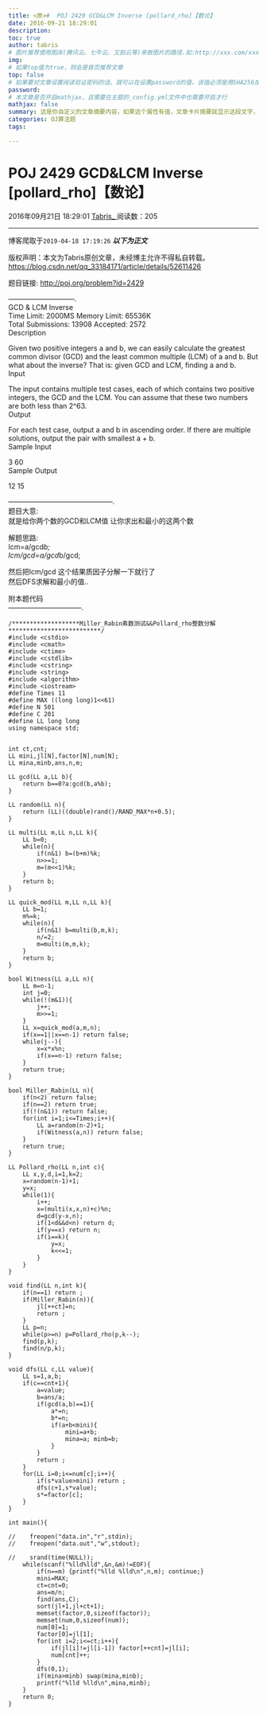 ```yaml
---
title: <原>#  POJ 2429 GCD&LCM Inverse [pollard_rho]【数论】
date: 2016-09-21 18:29:01
description:
toc: true
author: tabris
# 图片推荐使用图床(腾讯云、七牛云、又拍云等)来做图片的路径.如:http://xxx.com/xxx.jpg
img: 
# 如果top值为true，则会是首页推荐文章
top: false
# 如果要对文章设置阅读验证密码的话，就可以在设置password的值，该值必须是用SHA256加密后的密码，防止被他人识破
password: 
# 本文章是否开启mathjax，且需要在主题的_config.yml文件中也需要开启才行
mathjax: false
summary: 这是你自定义的文章摘要内容，如果这个属性有值，文章卡片摘要就显示这段文字，否则程序会自动截取文章的部分内容作为摘要
categories: OJ算法题
tags:

---
```





#  POJ 2429 GCD&LCM Inverse [pollard_rho]【数论】

2016年09月21日 18:29:01  [ Tabris_ ](https://me.csdn.net/qq_33184171) 阅读数：205


--- 
 博客爬取于`2019-04-18 17:19:26`
***以下为正文***

版权声明：本文为Tabris原创文章，未经博主允许不得私自转载。
https://blog.csdn.net/qq_33184171/article/details/52611426

题目链接: [ http://poj.org/problem?id=2429 ](http://poj.org/problem?id=2429)

—————————–.  
GCD & LCM Inverse  
Time Limit: 2000MS Memory Limit: 65536K  
Total Submissions: 13908 Accepted: 2572  
Description

Given two positive integers a and b, we can easily calculate the greatest
common divisor (GCD) and the least common multiple (LCM) of a and b. But what
about the inverse? That is: given GCD and LCM, finding a and b.  
Input

The input contains multiple test cases, each of which contains two positive
integers, the GCD and the LCM. You can assume that these two numbers are both
less than 2^63.  
Output

For each test case, output a and b in ascending order. If there are multiple
solutions, output the pair with smallest a + b.  
Sample Input

3 60  
Sample Output

12 15

———————————————.  
题目大意:  
就是给你两个数的GCD和LCM值 让你求出和最小的这两个数

解题思路:  
lcm=a/gcd*b;  
lcm/gcd=a/gcd*b/gcd;

然后把lcm/gcd 这个结果质因子分解一下就行了  
然后DFS求解和最小的值..

附本题代码  
——————————–.

    
    
    /*******************Miller_Rabin素数测试&&Pollard_rho整数分解**************************/ 
    #include <cstdio>
    #include <cmath>
    #include <ctime>
    #include <cstdlib>
    #include <cstring>
    #include <string>
    #include <algorithm>
    #include <iostream>
    #define Times 11
    #define MAX ((long long)1<<61) 
    #define N 501
    #define C 201
    #define LL long long
    using namespace std;
    
    
    int ct,cnt;
    LL mini,jl[N],factor[N],num[N];
    LL mina,minb,ans,n,m;
    
    LL gcd(LL a,LL b){
        return b==0?a:gcd(b,a%b);
    }
    
    LL random(LL n){
        return (LL)((double)rand()/RAND_MAX*n+0.5);
    }
    
    LL multi(LL m,LL n,LL k){
        LL b=0;
        while(n){
            if(n&1) b=(b+m)%k;
            n>>=1;
            m=(m<<1)%k;
        }
        return b;
    }
    
    LL quick_mod(LL m,LL n,LL k){
        LL b=1;
        m%=k; 
        while(n){
            if(n&1) b=multi(b,m,k);
            n/=2;
            m=multi(m,m,k);
        }
        return b;
    }
    
    bool Witness(LL a,LL n){
        LL m=n-1;
        int j=0;
        while(!(m&1)){
            j++;
            m>>=1;
        }
        LL x=quick_mod(a,m,n);
        if(x==1||x==n-1) return false;
        while(j--){
            x=x*x%n;
            if(x==n-1) return false;
        }
        return true;
    }
    
    bool Miller_Rabin(LL n){
        if(n<2) return false;
        if(n==2) return true;
        if(!(n&1)) return false;
        for(int i=1;i<=Times;i++){
            LL a=random(n-2)+1;
            if(Witness(a,n)) return false;
        }
        return true;
    }
    
    LL Pollard_rho(LL n,int c){
        LL x,y,d,i=1,k=2;
        x=random(n-1)+1;
        y=x;
        while(1){
            i++;
            x=(multi(x,x,n)+c)%n;
            d=gcd(y-x,n);
            if(1<d&&d<n) return d;
            if(y==x) return n;
            if(i==k){
                y=x;
                k<<=1;
            }
        }
    }
    
    void find(LL n,int k){
        if(n==1) return ;
        if(Miller_Rabin(n)){
            jl[++ct]=n;
            return ;
        }
        LL p=n;
        while(p>=n) p=Pollard_rho(p,k--);
        find(p,k);
        find(n/p,k);
    }
    
    void dfs(LL c,LL value){
        LL s=1,a,b;
        if(c==cnt+1){
            a=value;
            b=ans/a;
            if(gcd(a,b)==1){
                a*=n;
                b*=n;
                if(a+b<mini){
                    mini=a+b;
                    mina=a; minb=b;
                }
            }
            return ;
        }
        for(LL i=0;i<=num[c];i++){
            if(s*value>mini) return ;
            dfs(c+1,s*value);
            s*=factor[c];
        }
    }
    
    int main(){
    
    //    freopen("data.in","r",stdin);
    //    freopen("data.out","w",stdout);
    
    //    srand(time(NULL));  
        while(scanf("%lld%lld",&n,&m)!=EOF){
            if(n==m) {printf("%lld %lld\n",n,m); continue;}
            mini=MAX;
            ct=cnt=0;
            ans=m/n; 
            find(ans,C);
            sort(jl+1,jl+ct+1);
            memset(factor,0,sizeof(factor));
            memset(num,0,sizeof(num));
            num[0]=1;
            factor[0]=jl[1];
            for(int i=2;i<=ct;i++){
                if(jl[i]!=jl[i-1]) factor[++cnt]=jl[i];
                num[cnt]++;
            }
            dfs(0,1);
            if(mina>minb) swap(mina,minb);
            printf("%lld %lld\n",mina,minb);
        }
        return 0;
    }

